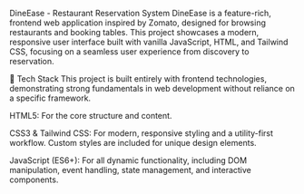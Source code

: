 DineEase - Restaurant Reservation System
DineEase is a feature-rich, frontend web application inspired by Zomato, designed for browsing restaurants and booking tables. This project showcases a modern, responsive user interface built with vanilla JavaScript, HTML, and Tailwind CSS, focusing on a seamless user experience from discovery to reservation.

🚀 Tech Stack
This project is built entirely with frontend technologies, demonstrating strong fundamentals in web development without reliance on a specific framework.

HTML5: For the core structure and content.

CSS3 & Tailwind CSS: For modern, responsive styling and a utility-first workflow. Custom styles are included for unique design elements.

JavaScript (ES6+): For all dynamic functionality, including DOM manipulation, event handling, state management, and interactive components.
